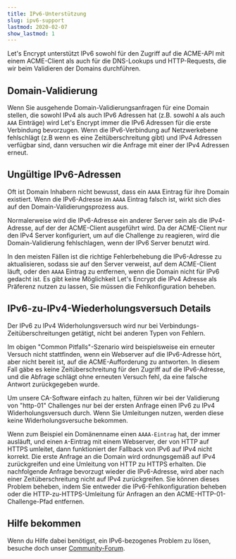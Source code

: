 ```yaml
---
title: IPv6-Unterstützung
slug: ipv6-support
lastmod: 2020-02-07
show_lastmod: 1
---
```



Let's Encrypt unterstützt IPv6 sowohl für den Zugriff auf die ACME-API mit einem ACME-Client als auch für die DNS-Lookups und HTTP-Requests, die wir beim Validieren der Domains durchführen.

## Domain-Validierung

Wenn Sie ausgehende Domain-Validierungsanfragen für eine Domain stellen, die sowohl IPv4 als auch IPv6 Adressen hat (z.B. sowohl `A` als auch `AAA` Einträge) wird Let's Encrypt immer die IPv6 Adressen für die erste Verbindung bevorzugen. Wenn die IPv6-Verbindung auf Netzwerkebene fehlschlägt (z.B wenn es eine Zeitüberschreitung gibt) und IPv4 Adressen verfügbar sind, dann versuchen wir die Anfrage mit einer der IPv4 Adressen erneut.

## Ungültige IPv6-Adressen

Oft ist Domain Inhabern nicht bewusst, dass ein `AAAA` Eintrag für ihre Domain existiert. Wenn die IPv6-Adresse im `AAAA` Eintrag falsch ist, wirkt sich dies auf den Domain-Validierungsprozess aus.

Normalerweise wird die IPv6-Adresse ein anderer Server sein als die IPv4-Adresse, auf der der ACME-Client ausgeführt wird. Da der ACME-Client nur den IPv4 Server konfiguriert, um auf die Challenge zu reagieren, wird die Domain-Validierung fehlschlagen, wenn der IPv6 Server benutzt wird.

In den meisten Fällen ist die richtige Fehlerbehebung die IPv6-Adresse zu aktualisieren, sodass sie auf den Server verweist, auf dem ACME-Client läuft, oder den `AAAA` Eintrag zu entfernen, wenn die Domain nicht für IPv6 gedacht ist. Es gibt keine Möglichkeit Let's Encrypt die IPv4 Adresse als Präferenz nutzen zu lassen, Sie müssen die Fehlkonfiguration beheben.

## IPv6-zu-IPv4-Wiederholungsversuch Details

Der IPv6 zu IPv4 Widerholungsversuch wird nur bei Verbindungs-Zeitüberschreitungen getätigt, nicht bei anderen Typen von Fehlern.

Im obigen "Common Pitfalls"-Szenario wird beispielsweise ein erneuter Versuch nicht stattfinden, wenn ein Webserver auf die IPv6-Adresse hört, aber nicht bereit ist, auf die ACME-Aufforderung zu antworten. In diesem Fall gäbe es keine Zeitüberschreitung für den Zugriff auf die IPv6-Adresse, und die Abfrage schlägt ohne erneuten Versuch fehl, da eine falsche Antwort zurückgegeben wurde.

Um unsere CA-Software einfach zu halten, führen wir bei der Validierung von "http-01" Challenges nur bei der ersten Anfrage einen IPv6 zu IPv4 Widerholungsversuch durch. Wenn Sie Umleitungen nutzen, werden diese keine Widerholungsversuche bekommen.

Wenn zum Beispiel ein Domänenname einen `AAAA-Eintrag` hat, der immer ausläuft, und einen `A`-Eintrag mit einem Webserver, der von HTTP auf HTTPS umleitet, dann funktioniert der Fallback von IPv6 auf IPv4 nicht korrekt. Die erste Anfrage an die Domain wird ordnungsgemäß auf IPv4 zurückgreifen und eine Umleitung von HTTP zu HTTPS erhalten. Die nachfolgende Anfrage bevorzugt wieder die IPv6-Adresse, wird aber nach einer Zeitüberschreitung nicht auf IPv4 zurückgreifen. Sie können dieses Problem beheben, indem Sie entweder die IPv6-Fehlkonfiguration beheben oder die HTTP-zu-HTTPS-Umleitung für Anfragen an den ACME-HTTP-01-Challenge-Pfad entfernen.

## Hilfe bekommen

Wenn du Hilfe dabei benötigst, ein IPv6-bezogenes Problem zu lösen, besuche doch unser [Community-Forum](https://community.letsencrypt.org).
